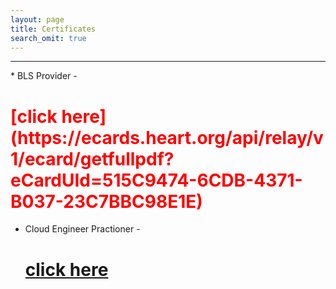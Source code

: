 ```yaml
---
layout: page
title: Certificates
search_omit: true
---
```


<hr/>
* BLS Provider - <h1 style="color: red;"> [click here](https://ecards.heart.org/api/relay/v1/ecard/getfullpdf?eCardUId=515C9474-6CDB-4371-B037-23C7BBC98E1E)</h1>

* Cloud Engineer Practioner - <h1 style="color: red;">[click here](https://docs.google.com/document/d/1IR1DIFQxpcR198lnLcZXcEIS5EyM3gbsOCs3L8yjZWg/edit?usp=sharing)</h1>
